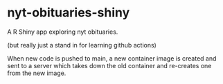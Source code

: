 # nyt-obituaries-shiny
A R Shiny app exploring nyt obituaries.

(but really just a stand in for learning github actions)

When new code is pushed to main, a new container image is created and sent to a server which takes down the old container and re-creates one from the new image.
